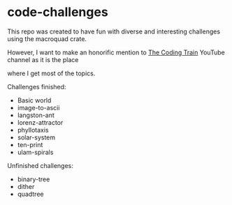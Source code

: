# code-challenges

This repo was created to have fun with diverse and interesting challenges using the macroquad crate.

However, I want to make an honorific mention to [The Coding Train](https://www.youtube.com/@TheCodingTrain) YouTube channel as it is the place

where I get most of the topics.


Challenges finished:
- Basic world
- image-to-ascii
- langston-ant
- lorenz-attractor
- phyllotaxis
- solar-system
- ten-print
- ulam-spirals

Unfinished challenges:
- binary-tree
- dither
- quadtree
